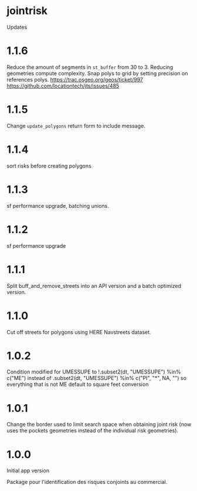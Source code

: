 # jointrisk

Updates

# 1.1.6

Reduce the amount of segments in `st_buffer` from 30 to 3. Reducing geometries compute complexity.
Snap polys to grid by setting precision on references polys.
https://trac.osgeo.org/geos/ticket/997
https://github.com/locationtech/jts/issues/485

# 1.1.5

Change `update_polygons` return form to include message.

# 1.1.4

sort risks before creating polygons

# 1.1.3

sf performance upgrade, batching unions.

# 1.1.2

sf performance upgrade

# 1.1.1

Split buff_and_remove_streets into an API version and a batch optimized version.

# 1.1.0

Cut off streets for polygons using HERE Navstreets dataset.

# 1.0.2

Condition modified for UMESSUPE to 
  !.subset2(dt, "UMESSUPE") %in% c("ME")
instead of 
  .subset2(dt, "UMESSUPE") %in% c("PI", "*", NA, "")
so everything that is not ME default to square feet conversion

# 1.0.1

Change the border used to limit search space when obtaining joint risk (now uses the pockets geometries instead of the individual risk geometries).

# 1.0.0

Initial app version

Package pour l'identification des risques conjoints au commercial.
